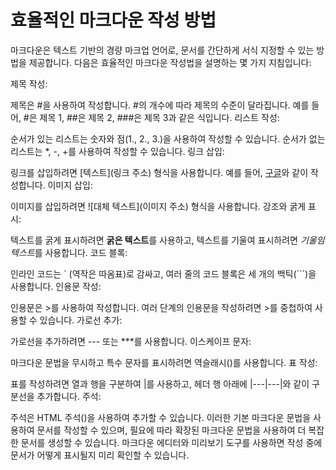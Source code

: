 # 효율적인 마크다운 작성 방법

마크다운은 텍스트 기반의 경량 마크업 언어로, 문서를 간단하게 서식 지정할 수 있는 방법을 제공합니다. 다음은 효율적인 마크다운 작성법을 설명하는 몇 가지 지침입니다:

제목 작성:

제목은 #을 사용하여 작성합니다. #의 개수에 따라 제목의 수준이 달라집니다. 예를 들어, #은 제목 1, ##은 제목 2, ###은 제목 3과 같은 식입니다.
리스트 작성:

순서가 있는 리스트는 숫자와 점(1., 2., 3.)을 사용하여 작성할 수 있습니다.
순서가 없는 리스트는 \*, -, +를 사용하여 작성할 수 있습니다.
링크 삽입:

링크를 삽입하려면 [텍스트](링크 주소) 형식을 사용합니다. 예를 들어, [구글](https://www.google.com)와 같이 작성합니다.
이미지 삽입:

이미지를 삽입하려면 ![대체 텍스트](이미지 주소) 형식을 사용합니다.
강조와 굵게 표시:

텍스트를 굵게 표시하려면 **굵은 텍스트**를 사용하고, 텍스트를 기울여 표시하려면 *기울임 텍스트*를 사용합니다.
코드 블록:

인라인 코드는 ` (역작은 따옴표)로 감싸고, 여러 줄의 코드 블록은 세 개의 백틱(```)을 사용합니다.
인용문 작성:

인용문은 >를 사용하여 작성합니다. 여러 단계의 인용문을 작성하려면 >를 중첩하여 사용할 수 있습니다.
가로선 추가:

가로선을 추가하려면 --- 또는 \*\*\*를 사용합니다.
이스케이프 문자:

마크다운 문법을 무시하고 특수 문자를 표시하려면 역슬래시(\)를 사용합니다.
표 작성:

표를 작성하려면 열과 행을 구분하여 |를 사용하고, 헤더 행 아래에 |---|---|와 같이 구분선을 추가합니다.
주석:

주석은 HTML 주석(<!-- 주석 내용 -->)을 사용하여 추가할 수 있습니다.
이러한 기본 마크다운 문법을 사용하여 문서를 작성할 수 있으며, 필요에 따라 확장된 마크다운 문법을 사용하여 더 복잡한 문서를 생성할 수 있습니다. 마크다운 에디터와 미리보기 도구를 사용하면 작성 중에 문서가 어떻게 표시될지 미리 확인할 수 있습니다.
